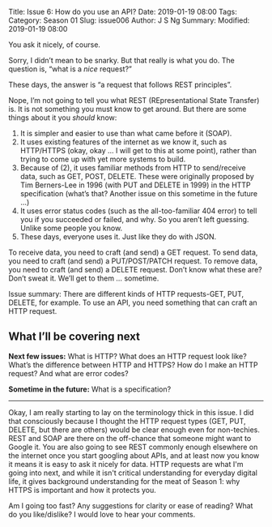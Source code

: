 Title: Issue 6: How do you use an API?
Date: 2019-01-19 08:00
Tags: 
Category: Season 01
Slug: issue006
Author: J S Ng
Summary: 
Modified: 2019-01-19 08:00

You ask it nicely, of course.

Sorry, I didn’t mean to be snarky. But that really is what you do. The question is, “what is a *nice* request?”

These days, the answer is “a request that follows REST principles”.

Nope, I’m not going to tell you what REST (REpresentational State Transfer) is. It is not something you must know to get around. But there are some things about it you *should* know:

1. It is simpler and easier to use than what came before it (SOAP).
2. It uses existing features of the internet as we know it, such as HTTP/HTTPS (okay, okay … I will get to this at some point), rather than trying to come up with yet more systems to build.
3. Because of (2), it uses familiar methods from HTTP to send/receive data, such as GET, POST, DELETE. These were originally proposed by Tim Berners-Lee in 1996 (with PUT and DELETE in 1999) in the HTTP specification (what’s that? Another issue on this sometime in the future …)
4. It uses error status codes (such as the all-too-familiar 404 error) to tell you if you succeeded or failed, and why. So you aren’t left guessing. Unlike some people you know.
5. These days, everyone uses it. Just like they do with JSON.

To receive data, you need to craft (and send) a GET request. To send data, you need to craft (and send) a PUT/POST/PATCH request. To remove data, you need to craft (and send) a DELETE request. Don’t know what these are? Don’t sweat it. We’ll get to them … sometime.

Issue summary: There are different kinds of HTTP requests-GET, PUT, DELETE, for example. To use an API, you need something that can craft an HTTP request.

## What I’ll be covering next

**Next few issues:** What is HTTP? What does an HTTP request look like? What’s the difference between HTTP and HTTPS? How do I make an HTTP request? And what are error codes?

**Sometime in the future:** What is a specification?

-----

Okay, I am really starting to lay on the terminology thick in this issue. I did that consciously because I thought the HTTP request types (GET, PUT, DELETE, but there are others) would be clear enough even for non-techies. REST and SOAP are there on the off-chance that someone might want to Google it. You are also going to see REST commonly enough elsewhere on the internet once you start googling about APIs, and at least now you know it means it is easy to ask it nicely for data. HTTP requests are what I'm going into next, and while it isn't critical understanding for everyday digital life, it gives background understanding for the meat of Season 1: why HTTPS is important and how it protects you.

Am I going too fast? Any suggestions for clarity or ease of reading? What do you like/dislike? I would love to hear your comments.
